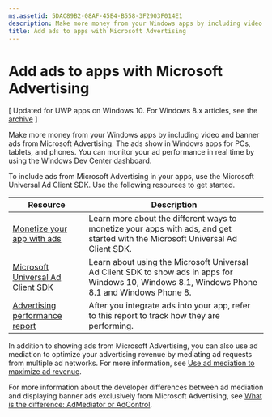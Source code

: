 ```yaml
---
ms.assetid: 5DAC89B2-08AF-45E4-B558-3F2903F014E1
description: Make more money from your Windows apps by including video and banner ads from Microsoft Advertising. The ads show in Windows apps for PCs, tablets, and phones. You can monitor your ad performance in real time by using the Windows Dev Center dashboard.
title: Add ads to apps with Microsoft Advertising
---
```


# Add ads to apps with Microsoft Advertising


\[ Updated for UWP apps on Windows 10. For Windows 8.x articles, see the [archive](http://go.microsoft.com/fwlink/p/?linkid=619132) \]

Make more money from your Windows apps by including video and banner ads from Microsoft Advertising. The ads show in Windows apps for PCs, tablets, and phones. You can monitor your ad performance in real time by using the Windows Dev Center dashboard.

To include ads from Microsoft Advertising in your apps, use the Microsoft Universal Ad Client SDK. Use the following resources to get started.

| **Resource**                                                                         | **Description**                                                                                                                                 |
|--------------------------------------------------------------------------------------|-------------------------------------------------------------------------------------------------------------------------------------------------|
| [Monetize your app with ads]( http://go.microsoft.com/fwlink/p/?LinkId=699559)     | Learn more about the different ways to monetize your apps with ads, and get started with the Microsoft Universal Ad Client SDK.                 |
| [Microsoft Universal Ad Client SDK](http://go.microsoft.com/fwlink/p/?LinkId=619606) | Learn about using the Microsoft Universal Ad Client SDK to show ads in apps for Windows 10, Windows 8.1, Windows Phone 8.1 and Windows Phone 8. |
| [Advertising performance report](https://msdn.microsoft.com/library/windows/apps/mt186436)           | After you integrate ads into your app, refer to this report to track how they are performing.                                                   |

 

In addition to showing ads from Microsoft Advertising, you can also use ad mediation to optimize your advertising revenue by mediating ad requests from multiple ad networks. For more information, see [Use ad mediation to maximize ad revenue](use-ad-mediation-to-maximize-revenue.md).

For more information about the developer differences between ad mediation and displaying banner ads exclusively from Microsoft Advertising, see [What is the difference: AdMediator or AdControl](https://msdn.microsoft.com/library/mt463352.aspx).

 

 





<!--HONumber=Jun16_HO1-->


